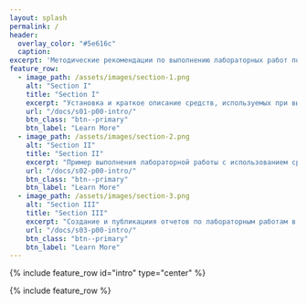 ```yaml
---
layout: splash
permalink: /
header:
  overlay_color: "#5e616c"
  caption:
excerpt: 'Методические рекомендации по выполнению лабораторных работ по дисциплине «Операционные системы GNU/Linux».'
feature_row:
  - image_path: /assets/images/section-1.png
    alt: "Section I"
    title: "Section I"
    excerpt: "Установка и краткое описание средств, используемых при выполнении лабораторных работ"
    url: "/docs/s01-p00-intro/"
    btn_class: "btn--primary"
    btn_label: "Learn More"
  - image_path: /assets/images/section-2.png
    alt: "Section II"
    title: "Section II"
    excerpt: "Пример выполнения лабораторной работы с использованием средств Docker"
    url: "/docs/s02-p00-intro/"
    btn_class: "btn--primary"
    btn_label: "Learn More"
  - image_path: /assets/images/section-3.png
    alt: "Section III"
    title: "Section III"
    excerpt: "Создание и публикациия отчетов по лабораторным работам в виде сайта"
    url: "/docs/s03-p00-intro/"
    btn_class: "btn--primary"
    btn_label: "Learn More"
---
```


{% include feature_row id="intro" type="center" %}

{% include feature_row %}
